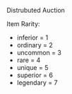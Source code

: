 Distrubuted Auction

Item Rarity:
- inferior = 1
- ordinary = 2
- uncommon = 3
- rare = 4
- unique = 5
- superior = 6
- legendary = 7
